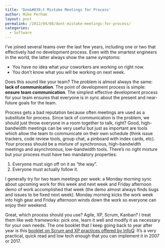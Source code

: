 ```yaml
---
title: 'Don&#039;t Mistake Meetings for Process'
author: Mike Perham
layout: post
permalink: /2012/04/08/dont-mistake-meetings-for-process/
categories:
  - Software
---
```

I&#8217;ve joined several teams over the last few years, including one or two that effectively had no development process. Even with the smartest engineers in the world, the latter always show the same symptoms:

*   You have no idea what your coworkers are working on right now.
*   You don&#8217;t know what you will be working on next week.

<!--more-->

  
Does this sound like your team? The problem is almost always the same: **lack of communication**. The point of development process is simple: **ensure team communication**. The simplest effective development process for your team ensures that everyone is in sync about the present and near-future goals for the team.

Process gets a bad reputation because often meetings are used as a substitute for process. Since lack of communication is the problem, we should just throw everyone in a room together to talk, right? Good, high-bandwidth meetings can be very useful but just as important are tools which allow the team to communicate on their own schedule (think issue trackers, code review tools, group chat, a pinboard with index cards, etc). Your process should be a mixture of synchronous, high-bandwidth meetings and asynchronous, low-bandwidth tools. There&#8217;s no right mixture but your process must have two mandatory properties:

1.  Everyone must sign off on it as &#8220;the way&#8221;.
2.  Everyone must actually follow it.

I generally try for two team meetings per week: a Monday morning sync about upcoming work for this week and next week and Friday afternoon demo of work accomplished that week (the demo almost always finds bugs and issues to be fixed next week). Monday morning kicks the work week into high gear and Friday afternoon winds down the work so everyone can enjoy their weekend.

Great, which process should you use? Agile, XP, Scrum, Kanban? I treat them like web frameworks: pick one, learn it well and modify it as necessary for your own needs. The one booklet that I keep going back to year after year is this [booklet on Scrum and XP practices offered by InfoQ][1]. It&#8217;s a very practical, quick read and low tech enough that you can implement it in 2007 or 2017.

 [1]: http://www.infoq.com/minibooks/scrum-xp-from-the-trenches